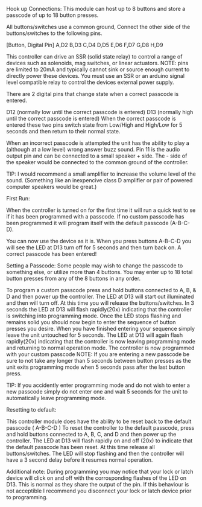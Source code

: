 Hook up Connections:
This module can host up to 8 buttons and store a passcode of up to 18 button presses.

All buttons/switches use a common ground, 
Connect the other side of the buttons/switches to the following pins.

[Button, Digital Pin]
A,D2  	B,D3
C,D4  	D,D5
E,D6  	F,D7
G,D8    H,D9

This controller can drive an SSR (solid state relay) to control a range of devices such as solenoids, mag switches, or linear actuators.
NOTE: pins are limited to 20mA and typically cannot sink or source enough current to directly power these devices.
You must use an SSR or an arduino signal level compatible relay to control the devices external power supply.

There are 2 digital pins that change state when a correct passcode is entered.

D12 (normally low until the correct passcode is entered)
D13 (normally high until the correct passcode is entered)
When the correct passcode is entered these two pins switch state from Low/High and High/Low for 5 seconds and then return to their normal state.

When an incorrect passcode is attempted the unit has the ability to play a (although at a low level) wrong answer buzz sound. 
Pin 11 is the audio output pin and can be connected to a small speaker + side. 
The - side of the speaker would be connected to the common ground of the controller.

TIP: I would recommend a small amplifier to increase the volume level of the sound. 
(Something like an inexpencive class D amplifier or pair of powered computer speakers would be great.)


First Run:

When the controller is turned on for the first time it will run a quick test to se if it has been programmed with a passcode.
If no custom passcode has been programmed it will program itself with the default passcode (A-B-C-D).

You can now use the device as it is. When you press buttons A-B-C-D you will see the LED at D13 turn off for 5 seconds and then turn back on.
A correct passcode has been entered!


Setting a Passcode:
Some people may wish to change the passcode to something else, or utilize more than 4 buttons.
You may enter up to 18 total button presses from any of the 8 buttons in any order. 

To program a custom passcode press and hold buttons connected to A, B, & D and then power up the controller.
The LED at D13 will start out illuminated and then will turn off.
At this time you will release the buttons/switches. 
In 3 seconds the LED at D13 will flash rapidly(20x) indicating that the controller is switching into programming mode.
Once the LED stops flashing and remains solid you should now begin to enter the sequence of button presses you desire.
When you have finished entering your sequence simply leave the unit untouched for 5 seconds. 
The LED at D13 will again flash rapidly(20x) indicating that the controller is now leaving programming mode and returning to normal operation mode.
The controller is now programmed with your custom passcode
NOTE: If you are entering a new passcode be sure to not take any longer than 5 seconds between button presses as the unit exits programming mode when 5 seconds pass after the last button press. 

TIP: If you accidently enter programming mode and do not wish to enter a new passcode simply do not enter one and wait 5 seconds for the unit to automatically leave programming mode. 

Resetting to default:

This controller module does have the ability to be reset back to the default passcode ( A-B-C-D )
To reset the controller to the default passcode, press and hold buttons connected to A, B, C, and D and then power up the controller.
The LED at D13 will flash rapidly on and off (20x) to indicate that the default passcode has been reset.
At this time release all buttons/switches.
The LED will stop flashing and then the controller will have a 3 second delay before it resumes normal operation.

Additional note: During programming you may notice that your lock or latch device will click on and off with the corrosponding flashes of the LED on D13.
This is normal as they share the output of the pin. 
If this behaviour is not acceptible I recommend you disconnect your lock or latch device prior to programming.

